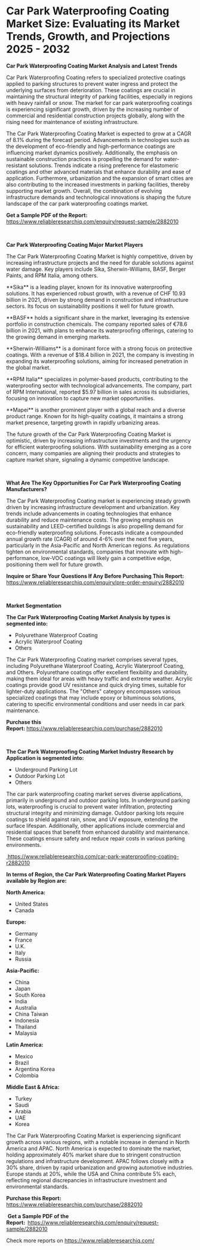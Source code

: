 <p><h1>Car Park Waterproofing Coating Market Size: Evaluating its Market Trends, Growth, and Projections 2025 - 2032</h1></p><p><strong>Car Park Waterproofing Coating Market Analysis and Latest Trends</strong></p>
<p><p>Car Park Waterproofing Coating refers to specialized protective coatings applied to parking structures to prevent water ingress and protect the underlying surfaces from deterioration. These coatings are crucial in maintaining the structural integrity of parking facilities, especially in regions with heavy rainfall or snow. The market for car park waterproofing coatings is experiencing significant growth, driven by the increasing number of commercial and residential construction projects globally, along with the rising need for maintenance of existing infrastructure.</p><p>The Car Park Waterproofing Coating Market is expected to grow at a CAGR of 8.1% during the forecast period. Advancements in technologies such as the development of eco-friendly and high-performance coatings are influencing market dynamics positively. Additionally, the emphasis on sustainable construction practices is propelling the demand for water-resistant solutions. Trends indicate a rising preference for elastomeric coatings and other advanced materials that enhance durability and ease of application. Furthermore, urbanization and the expansion of smart cities are also contributing to the increased investments in parking facilities, thereby supporting market growth. Overall, the combination of evolving infrastructure demands and technological innovations is shaping the future landscape of the car park waterproofing coatings market.</p></p>
<p><strong>Get a Sample PDF of the Report:&nbsp;</strong> <a href="https://www.reliableresearchiq.com/enquiry/request-sample/2882010?utm_campaign=2458&utm_medium=2&utm_source=Github&utm_content=ia&utm_term=12032025&utm_id=car-park-waterproofing-coating">https://www.reliableresearchiq.com/enquiry/request-sample/2882010</a></p>
<p>&nbsp;</p>
<p><strong>Car Park Waterproofing Coating Major Market Players</strong></p>
<p><p>The Car Park Waterproofing Coating Market is highly competitive, driven by increasing infrastructure projects and the need for durable solutions against water damage. Key players include Sika, Sherwin-Williams, BASF, Berger Paints, and RPM Italia, among others.</p><p>**Sika** is a leading player, known for its innovative waterproofing solutions. It has experienced robust growth, with a revenue of CHF 10.93 billion in 2021, driven by strong demand in construction and infrastructure sectors. Its focus on sustainability positions it well for future growth.</p><p>**BASF** holds a significant share in the market, leveraging its extensive portfolio in construction chemicals. The company reported sales of €78.6 billion in 2021, with plans to enhance its waterproofing offerings, catering to the growing demand in emerging markets.</p><p>**Sherwin-Williams** is a dominant force with a strong focus on protective coatings. With a revenue of $18.4 billion in 2021, the company is investing in expanding its waterproofing solutions, aiming for increased penetration in the global market.</p><p>**RPM Italia** specializes in polymer-based products, contributing to the waterproofing sector with technological advancements. The company, part of RPM International, reported $5.97 billion in sales across its subsidiaries, focusing on innovation to capture new market opportunities.</p><p>**Mapei** is another prominent player with a global reach and a diverse product range. Known for its high-quality coatings, it maintains a strong market presence, targeting growth in rapidly urbanizing areas.</p><p>The future growth of the Car Park Waterproofing Coating Market is optimistic, driven by increasing infrastructure investments and the urgency for efficient waterproofing solutions. With sustainability emerging as a core concern, many companies are aligning their products and strategies to capture market share, signaling a dynamic competitive landscape.</p></p>
<p>&nbsp;</p>
<p><strong>What Are The Key Opportunities For Car Park Waterproofing Coating Manufacturers?</strong></p>
<p><p>The Car Park Waterproofing Coating market is experiencing steady growth driven by increasing infrastructure development and urbanization. Key trends include advancements in coating technologies that enhance durability and reduce maintenance costs. The growing emphasis on sustainability and LEED-certified buildings is also propelling demand for eco-friendly waterproofing solutions. Forecasts indicate a compounded annual growth rate (CAGR) of around 4-6% over the next five years, particularly in the Asia-Pacific and North American regions. As regulations tighten on environmental standards, companies that innovate with high-performance, low-VOC coatings will likely gain a competitive edge, positioning them well for future growth.</p></p>
<p><strong>Inquire or Share Your Questions If Any Before Purchasing This Report:</strong> <a href="https://www.reliableresearchiq.com/enquiry/pre-order-enquiry/2882010?utm_campaign=2458&utm_medium=2&utm_source=Github&utm_content=ia&utm_term=12032025&utm_id=car-park-waterproofing-coating">https://www.reliableresearchiq.com/enquiry/pre-order-enquiry/2882010</a></p>
<p>&nbsp;</p>
<p><strong>Market Segmentation</strong></p>
<p><strong>The Car Park Waterproofing Coating Market Analysis by types is segmented into:</strong></p>
<p><ul><li>Polyurethane Waterproof Coating</li><li>Acrylic Waterproof Coating</li><li>Others</li></ul></p>
<p><p>The Car Park Waterproofing Coating market comprises several types, including Polyurethane Waterproof Coating, Acrylic Waterproof Coating, and Others. Polyurethane coatings offer excellent flexibility and durability, making them ideal for areas with heavy traffic and extreme weather. Acrylic coatings provide good UV resistance and quick drying times, suitable for lighter-duty applications. The "Others" category encompasses various specialized coatings that may include epoxy or bituminous solutions, catering to specific environmental conditions and user needs in car park maintenance.</p></p>
<p><strong>Purchase this Report:&nbsp;</strong><a href="https://www.reliableresearchiq.com/purchase/2882010?utm_campaign=2458&utm_medium=2&utm_source=Github&utm_content=ia&utm_term=12032025&utm_id=car-park-waterproofing-coating">https://www.reliableresearchiq.com/purchase/2882010</a></p>
<p>&nbsp;</p>
<p><strong>The Car Park Waterproofing Coating Market Industry Research by Application is segmented into:</strong></p>
<p><ul><li>Underground Parking Lot</li><li>Outdoor Parking Lot</li><li>Others</li></ul></p>
<p><p>The car park waterproofing coating market serves diverse applications, primarily in underground and outdoor parking lots. In underground parking lots, waterproofing is crucial to prevent water infiltration, protecting structural integrity and minimizing damage. Outdoor parking lots require coatings to shield against rain, snow, and UV exposure, extending the surface lifespan. Additionally, other applications include commercial and residential spaces that benefit from enhanced durability and maintenance. These coatings ensure safety and reduce repair costs in various parking environments.</p></p>
<p><a href="https://www.reliableresearchiq.com/car-park-waterproofing-coating-r2882010?utm_campaign=2458&utm_medium=2&utm_source=Github&utm_content=ia&utm_term=12032025&utm_id=car-park-waterproofing-coating">&nbsp;https://www.reliableresearchiq.com/car-park-waterproofing-coating-r2882010</a></p>
<p><strong>In terms of Region, the Car Park Waterproofing Coating Market Players available by Region are:</strong></p>
<p>
    <p> <strong> North America: </strong>
        <ul>
            <li>United States</li>
            <li>Canada</li>
        </ul>
        </p> 
    <p> <strong> Europe: </strong>
        <ul>
            <li>Germany</li>
            <li>France</li>
            <li>U.K.</li>
            <li>Italy</li>
            <li>Russia</li>
        </ul>
        </p> 
    <p> <strong> Asia-Pacific: </strong>
        <ul>
            <li>China</li>
            <li>Japan</li>
            <li>South Korea</li>
            <li>India</li>
            <li>Australia</li>
            <li>China Taiwan</li>
            <li>Indonesia</li>
            <li>Thailand</li>
            <li>Malaysia</li>
        </ul>
        </p> 
    <p> <strong> Latin America: </strong>
        <ul>
            <li>Mexico</li>
            <li>Brazil</li>
            <li>Argentina Korea</li>
            <li>Colombia</li>
        </ul>
        </p> 
    <p> <strong> Middle East & Africa: </strong>
        <ul>
            <li>Turkey</li>
            <li>Saudi</li>
            <li>Arabia</li>
            <li>UAE</li>
            <li>Korea</li>
        </ul>
    </p>
    </p>
<p><p>The Car Park Waterproofing Coating Market is experiencing significant growth across various regions, with a notable increase in demand in North America and APAC. North America is expected to dominate the market, holding approximately 40% market share due to stringent construction regulations and infrastructure development. APAC follows closely with a 30% share, driven by rapid urbanization and growing automotive industries. Europe stands at 20%, while the USA and China contribute 5% each, reflecting regional discrepancies in infrastructure investment and environmental standards.</p></p>
<p><strong>Purchase this Report: </strong><a href="https://www.reliableresearchiq.com/purchase/2882010?utm_campaign=2458&utm_medium=2&utm_source=Github&utm_content=ia&utm_term=12032025&utm_id=car-park-waterproofing-coating">https://www.reliableresearchiq.com/purchase/2882010</a></p>
<p>&nbsp;<strong>Get a Sample PDF of the Report:&nbsp;&nbsp;</strong><a href="https://www.reliableresearchiq.com/enquiry/request-sample/2882010?utm_campaign=2458&utm_medium=2&utm_source=Github&utm_content=ia&utm_term=12032025&utm_id=car-park-waterproofing-coating">https://www.reliableresearchiq.com/enquiry/request-sample/2882010</a></p>
<p><strong></strong></p>
<p>Check more reports on <a href="https://www.reliableresearchiq.com/?utm_campaign=2458&utm_medium=2&utm_source=Github&utm_content=ia&utm_term=12032025&utm_id=car-park-waterproofing-coating">https://www.reliableresearchiq.com/</a></p>